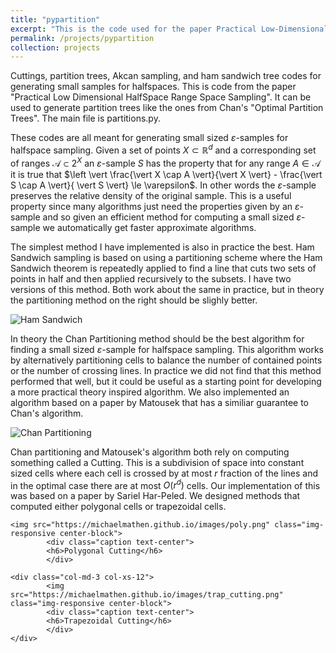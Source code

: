 ```yaml
---
title: "pypartition"
excerpt: "This is the code used for the paper Practical Low-Dimensional Halfspace Range Space Sampling. <br/><img src='/images/trap_cutting.png'>"
permalink: /projects/pypartition
collection: projects
---
```

Cuttings, partition trees, Akcan sampling, and ham sandwich tree codes for generating small samples for halfspaces. This is code from the paper "Practical Low Dimensional HalfSpace Range Space Sampling". It can be used to generate partition trees like the ones from Chan's "Optimal Partition Trees". The main file is partitions.py. 

These codes are all meant for generating small sized $\varepsilon$-samples for halfspace sampling. Given a set of points $X \subset \mathbb{R}^d$ and a corresponding set of ranges $\mathcal{A} \subset 2^X$ an $\varepsilon$-sample $S$ has the property that for any range $A \in \mathcal{A}$ it is true that $\left \vert \frac{\vert X \cap A \vert}{\vert X \vert} - \frac{\vert S \cap A \vert}{ \vert S \vert} \le \varepsilon$. In other words the $\varepsilon$-sample preserves the relative density of the original sample. This is a useful property since many algorithms just need the properties given by an $\varepsilon$-sample and so given an efficient method for computing a small sized $\varepsilon$-sample we automatically get faster approximate algorithms. 

The simplest method I have implemented is also in practice the best. Ham Sandwich sampling is based on using a partitioning scheme where the Ham Sandwich theorem is repeatedly applied to find a line that cuts two sets of points in half and then applied recursively to the subsets. I have two versions of this method. Both work about the same in practice, but in theory the partitioning method on the right should be slighly better.

![Ham Sandwich](https://michaelmathen.github.io/images/hamsandwich.jpg)

In theory the Chan Partitioning method should be the best algorithm for finding a small sized $\varepsilon$-sample for halfspace sampling. This algorithm works by alternatively partitioning cells to 
balance the number of contained points or the number of crossing lines. In practice we did not find that this method performed that well, but it could be useful as a starting point for developing a more practical theory inspired algorithm. We also implemented an algorithm based on a paper by Matousek that has a similiar guarantee to Chan's algorithm. 

![Chan Partitioning](https://michaelmathen.github.io/images/Partitioning.jpg)

Chan partitioning and Matousek's algorithm both rely on computing something called a Cutting. This is a subdivision of space into constant sized cells where each cell is crossed by at most $r$ fraction of the lines and in the optimal case there are at most $O(r^d)$ cells. Our implementation of this was based on a paper by Sariel Har-Peled. We designed methods that computed either polygonal cells or trapezoidal cells. 

<div class="container-fluid">
    <div class="row equal-height">
    <div class="col-md-3 col-xs-12">

    <img src="https://michaelmathen.github.io/images/poly.png" class="img-responsive center-block">
            <div class="caption text-center">
            <h6>Polygonal Cutting</h6>
            </div>
   </div>
  
    <div class="col-md-3 col-xs-12">
            <img src="https://michaelmathen.github.io/images/trap_cutting.png" class="img-responsive center-block">
            <div class="caption text-center">
            <h6>Trapezoidal Cutting</h6>
            </div>
    </div>
  </div>
</div>


